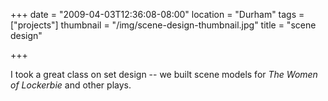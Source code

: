 +++
date = "2009-04-03T12:36:08-08:00"
location = "Durham"
tags = ["projects"]
thumbnail = "/img/scene-design-thumbnail.jpg"
title = "scene design"

+++

I took a great class on set design --
we built scene models for <i>The Women of Lockerbie</i>
and other plays.
